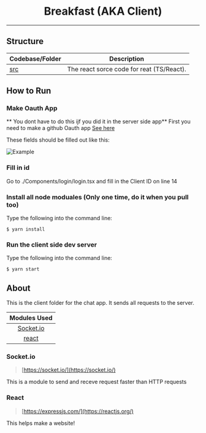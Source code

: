 <h1 align="center">Breakfast (AKA Client)</h1>

---

## Structure

| Codebase/Folder               |                   Description                    |
| :--------------------- | :----------------------------------------------: |
| [src](src) | The react sorce code for reat (TS/React). |

## How to Run

### Make Oauth App
** You dont have to do this ijf you did it in the server side app**
First you need to make a github Oauth app [See here](https://docs.github.com/en/developers/apps/authorizing-oauth-apps)

These fields should be filled out like this:

![Example](https://cdn.discordapp.com/attachments/838071390175232050/838071399808630794/unknown.png)

### Fill in id
Go to ./Components/login/login.tsx and fill in the Client ID on line 14

### Install all node moduales (Only one time, do it when you pull too)

Type the following into the command line:
```console
$ yarn install
``` 

### Run the client side dev server

Type the following into the command line:
```console
$ yarn start
``` 

## About

This is the client folder for the chat app. It sends all requests to the server.

| Modules Used |
| :---------------------: |
| [Socket.io](#socketio) |
| [react](#react) |

### Socket.io 

> [https://socket.io/](https://socket.io/)

This is a module to send and receve request faster than HTTP requests

### React

> [https://expressjs.com/](https://reactjs.org/)

This helps make a website!
